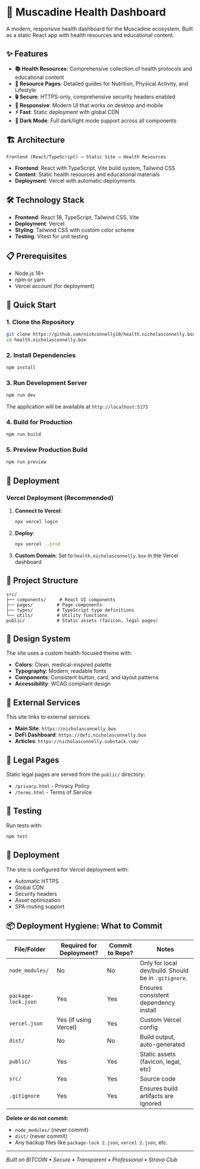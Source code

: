 # 🏥 Muscadine Health Dashboard

A modern, responsive health dashboard for the Muscadine ecosystem. Built as a static React app with health resources and educational content.

## ✨ Features

- **📚 Health Resources**: Comprehensive collection of health protocols and educational content
- **📖 Resource Pages**: Detailed guides for Nutrition, Physical Activity, and Lifestyle
- **🔒 Secure**: HTTPS-only, comprehensive security headers enabled
- **📱 Responsive**: Modern UI that works on desktop and mobile
- **⚡ Fast**: Static deployment with global CDN
- **🌙 Dark Mode**: Full dark/light mode support across all components

## 🏗️ Architecture

```
Frontend (React/TypeScript) → Static Site → Health Resources
```

- **Frontend**: React with TypeScript, Vite build system, Tailwind CSS
- **Content**: Static health resources and educational materials
- **Deployment**: Vercel with automatic deployments

## 🛠️ Technology Stack

- **Frontend**: React 18, TypeScript, Tailwind CSS, Vite
- **Deployment**: Vercel
- **Styling**: Tailwind CSS with custom color scheme
- **Testing**: Vitest for unit testing

## 📋 Prerequisites

- Node.js 18+ 
- npm or yarn
- Vercel account (for deployment)

## 🚀 Quick Start

### 1. Clone the Repository
```bash
git clone https://github.com/nickconnelly10/health.nicholasconnelly.box.git
cd health.nicholasconnelly.box
```

### 2. Install Dependencies
```bash
npm install
```

### 3. Run Development Server
```bash
npm run dev
```

The application will be available at `http://localhost:5173`

### 4. Build for Production
```bash
npm run build
```

### 5. Preview Production Build
```bash
npm run preview
```

## 🚀 Deployment

### Vercel Deployment (Recommended)

1. **Connect to Vercel**:
   ```bash
   npx vercel login
   ```

2. **Deploy**:
   ```bash
   npx vercel --prod
   ```

3. **Custom Domain**: Set to `health.nicholasconnelly.box` in the Vercel dashboard

## 📁 Project Structure

```
src/
├── components/     # React UI components
├── pages/         # Page components
├── types/         # TypeScript type definitions
└── utils/         # Utility functions
public/            # Static assets (favicon, legal pages)
```

## 🎨 Design System

The site uses a custom health-focused theme with:
- **Colors**: Clean, medical-inspired palette
- **Typography**: Modern, readable fonts
- **Components**: Consistent button, card, and layout patterns
- **Accessibility**: WCAG compliant design

## 🔗 External Services

This site links to external services:
- **Main Site**: `https://nicholasconnelly.box`
- **DeFi Dashboard**: `https://defi.nicholasconnelly.box`
- **Articles**: `https://nicholasconnelly.substack.com/`

## 📄 Legal Pages

Static legal pages are served from the `public/` directory:
- `/privacy.html` - Privacy Policy
- `/terms.html` - Terms of Service

## 🧪 Testing

Run tests with:
```bash
npm test
```

## 🚀 Deployment

The site is configured for Vercel deployment with:
- Automatic HTTPS
- Global CDN
- Security headers
- Asset optimization
- SPA routing support

## 📦 Deployment Hygiene: What to Commit

| File/Folder         | Required for Deployment? | Commit to Repo? | Notes                                 |
|---------------------|-------------------------|-----------------|---------------------------------------|
| `node_modules/`     | No                      | No              | Only for local dev/build. Should be in `.gitignore`. |
| `package-lock.json` | Yes                     | Yes             | Ensures consistent dependency install |
| `vercel.json`       | Yes (if using Vercel)   | Yes             | Custom Vercel config                  |
| `dist/`             | No                      | No              | Build output, auto-generated          |
| `public/`           | Yes                     | Yes             | Static assets (favicon, legal, etc)   |
| `src/`              | Yes                     | Yes             | Source code                           |
| `.gitignore`        | Yes                     | Yes             | Ensures build artifacts are ignored   |

**Delete or do not commit:**
- `node_modules/` (never commit)
- `dist/` (never commit)
- Any backup files like `package-lock 2.json`, `vercel 2.json`, etc.

---

*Built on BITCOIN • Secure • Transparent • Professional • Strava Club* 
